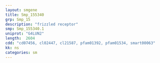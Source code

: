 ```yaml
---
layout: smgene
title: Smp_155340
grp: Smp_15
description: "frizzled receptor"
smp: Smp_155340.1
uniprot: "G4LUN2"
length:  2604
cdd: "cd07456, cl02447, cl21587, pfam01392, pfam01534, smart00063"
kk: ns
categories: sm
---
```

